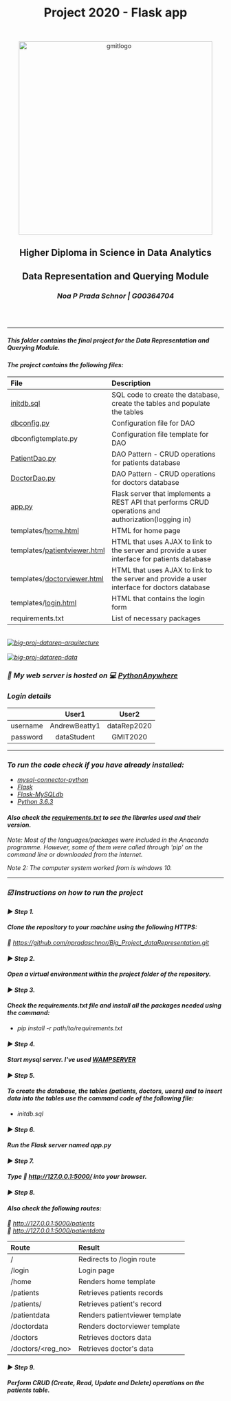 <h1 align="center"> Project 2020 - Flask app </h1><br>

<p align="center"><img src="https://image.ibb.co/g96qDc/gmitlogo.jpg" alt="gmitlogo" border="0" width=450 align="center"></p>
<h2 align="center"> Higher Diploma in Science in Data Analytics</h2>
<h2 align="center">Data Representation and Querying Module</h2></p>

<h3 align="center"><i>Noa P Prada Schnor | G00364704<i> </h3><br><br>

---------------------------------------------------------------------------------------------------------------------------------------------------------------


##### This folder contains the final project for the Data Representation and Querying Module.

#### The project contains the following files:

|    File                       |      Description                                                                                       | 
|:------------------------------|:-------------------------------------------------------------------------------------------------------|
| [initdb.sql](https://github.com/npradaschnor/Big_Project_dataRepresentation/blob/master/initdb.sql)                    |   SQL code to create the database, create the tables and populate the tables                             |
| [dbconfig.py](https://github.com/npradaschnor/Big_Project_dataRepresentation/blob/master/dbconfig.py)                   |   Configuration file for DAO                                                                           |
| dbconfigtemplate.py           |   Configuration file template for DAO                                                                  |
| [PatientDao.py](https://github.com/npradaschnor/Big_Project_dataRepresentation/blob/master/PatientDao.py)                 |   DAO Pattern - CRUD operations for patients database                                                                       |
| [DoctorDao.py](https://github.com/npradaschnor/Big_Project_dataRepresentation/blob/master/DoctorDao.py)                 |   DAO Pattern - CRUD operations for doctors database                                                                       |
| [app.py](https://github.com/npradaschnor/Big_Project_dataRepresentation/blob/master/app.py)                        |   Flask server that implements a REST API that performs CRUD operations and authorization(logging in)  |
| templates/[home.html](https://github.com/npradaschnor/Big_Project_dataRepresentation/blob/master/templates/home.html)           |   HTML for home page                                                                                   |
| templates/[patientviewer.html](https://github.com/npradaschnor/Big_Project_dataRepresentation/blob/master/templates/patientviewer.html)  |   HTML that uses AJAX to link to the server and provide a user interface for patients database                              |
| templates/[doctorviewer.html](https://github.com/npradaschnor/Big_Project_dataRepresentation/blob/master/templates/doctorviewer.html)           |   HTML that uses AJAX to link to the server and provide a user interface for doctors database                                                                                   |
| templates/[login.html](https://github.com/npradaschnor/Big_Project_dataRepresentation/blob/master/templates/login.html)  |   HTML that contains the login form  |
| requirements.txt              |   List of necessary packages                                                                           |

<br/>
<a href="https://ibb.co/ds9M766"><img src="https://i.ibb.co/wZHgYCC/big-proj-datarep-arquitecture.png" alt="big-proj-datarep-arquitecture" border="0"></a><br/><br/>
<a href="https://ibb.co/3Y44PZP"><img src="https://i.ibb.co/cXkksns/big-proj-datarep-data.png" alt="big-proj-datarep-data" border="0"></a><br/>


### :mega:  My web server is hosted on :computer: [PythonAnywhere](http://npradaschnor.pythonanywhere.com/)

### Login details

| |User1|User2|
|:----:|:----:|:----:|
|username| AndrewBeatty1 | dataRep2020  |
|password| dataStudent   | GMIT2020  |



--------------------------------------------------------------------------------------------------------------------------------------------------------------

### To run the code check if you have already installed:
- [mysql-connector-python](https://pypi.org/project/mysql-connector-python/)
- [Flask](https://flask.palletsprojects.com/en/master/installation/)
- [Flask-MySQLdb](https://flask-mysqldb.readthedocs.io/en/latest/)
- [Python 3.6.3](https://www.python.org/downloads/release/python-363/)

#### Also check the [requirements.txt](https://github.com/npradaschnor/Big_Project_dataRepresentation/blob/master/requirements.text) to see the libraries used and their version.

*Note*: Most of the languages/packages were included in the Anaconda programme. However, some of them were called through 'pip' on the command line or downloaded from the internet.

*Note 2*: The computer system worked from is windows 10.

---------------------------------------------------------------------------------------------------------------------------------------------------------------

### :ballot_box_with_check: **Instructions on how to run the project**

#### :arrow_forward: **Step 1.** 
#### Clone the repository to your machine using the following HTTPS:
:link: <https://github.com/npradaschnor/Big_Project_dataRepresentation.git>

#### :arrow_forward: **Step 2.**
#### Open a virtual environment within the project folder of the repository.

#### :arrow_forward: **Step 3.**
#### Check the requirements.txt file and install all the packages needed using the command:
- pip install -r path/to/requirements.txt

#### :arrow_forward: **Step 4.** 
#### Start mysql server. I've used [WAMPSERVER](https://www.wampserver.com/en/)

#### :arrow_forward: **Step 5.** 
#### To create the database, the tables (patients, doctors, users) and to insert data into the tables use the command code of the following file:
- initdb.sql

#### :arrow_forward: **Step 6.** 
#### Run the Flask server named app.py

#### :arrow_forward: **Step 7.** 
#### Type :link: <http://127.0.0.1:5000/> into your browser.

#### :arrow_forward: **Step 8.** 
#### Also check the following routes:
:link: <http://127.0.0.1:5000/patients> <br/>
:link: <http://127.0.0.1:5000/patientdata>

| Route                 | Result                        |
:-----------------------|:------------------------------|
|/                      |Redirects to /login route      |
|/login                 |Login page                     |
|/home                  |Renders home template          |
|/patients              |Retrieves patients records     |
|/patients/<id>         |Retrieves patient's record     |
|/patientdata           |Renders patientviewer template |
|/doctordata            |Renders doctorviewer template  |
|/doctors               |Retrieves doctors data         |
|/doctors/<reg_no>      |Retrieves doctor's data        |


#### :arrow_forward: **Step 9.**
#### Perform CRUD (Create, Read, Update and Delete) operations on the patients table.

